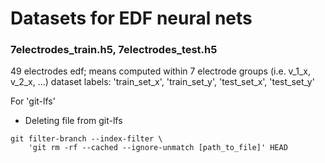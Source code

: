 # Datasets for EDF neural nets 

### 7electrodes_train.h5, 7electrodes_test.h5
49 electrodes edf; means computed within 7 electrode groups (i.e. v_1_x, v_2_x, ...)
dataset labels: 'train_set_x', 'train_set_y', 'test_set_x', 'test_set_y'

For 'git-lfs'
* Deleting file from git-lfs
```
git filter-branch --index-filter \
    'git rm -rf --cached --ignore-unmatch [path_to_file]' HEAD
```

